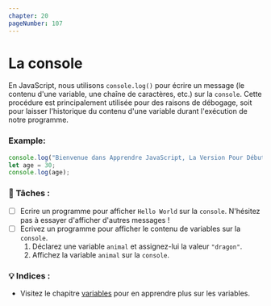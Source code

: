 ```yaml
---
chapter: 20
pageNumber: 107
---
```

# La console

En JavaScript, nous utilisons `console.log()` pour écrire un message (le contenu d'une variable, une chaîne de caractères, etc.) sur la `console`. Cette procédure est principalement utilisée pour des raisons de débogage, soit pour laisser l'historique du contenu d'une variable durant l'exécution de notre programme.

### Example:

```javascript
console.log("Bienvenue dans Apprendre JavaScript, La Version Pour Débutants");
let age = 30;
console.log(age);
```

### 📝 Tâches :

* [ ] Ecrire un programme pour afficher `Hello World` sur la `console`. N'hésitez pas à essayer d'afficher d'autres messages !
* [ ] Ecrivez un programme pour afficher le contenu de variables sur la `console`.&#x20;
  1. Déclarez une variable `animal` et assignez-lui la valeur `"dragon"`.
  2. Affichez la variable `animal` sur la `console`.

### 💡 Indices :

* Visitez le chapitre [variables](../basics/variables.md) pour en apprendre plus sur les variables.

